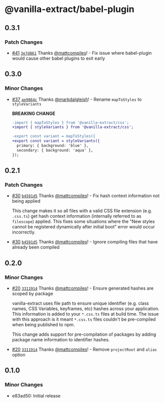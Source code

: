 # @vanilla-extract/babel-plugin

## 0.3.1

### Patch Changes

- [#41](https://github.com/seek-oss/vanilla-extract/pull/41) [`3e7d861`](https://github.com/seek-oss/vanilla-extract/commit/3e7d861187ab398eb623be751782a29d7e98144f) Thanks [@mattcompiles](https://github.com/mattcompiles)! - Fix issue where babel-plugin would cause other babel plugins to exit early

## 0.3.0

### Minor Changes

- [#37](https://github.com/seek-oss/vanilla-extract/pull/37) [`ae9864c`](https://github.com/seek-oss/vanilla-extract/commit/ae9864c727c2edd0d415b77f738a3c959c98fca6) Thanks [@markdalgleish](https://github.com/markdalgleish)! - Rename `mapToStyles` to `styleVariants`

  **BREAKING CHANGE**

  ```diff
  -import { mapToStyles } from '@vanilla-extract/css';
  +import { styleVariants } from '@vanilla-extract/css';

  -export const variant = mapToStyles({
  +export const variant = styleVariants({
    primary: { background: 'blue' },
    secondary: { background: 'aqua' },
  });
  ```

## 0.2.1

### Patch Changes

- [#30](https://github.com/seek-oss/vanilla-extract/pull/30) [`b4591d5`](https://github.com/seek-oss/vanilla-extract/commit/b4591d568796ac7d79a588d0e7ad453dc45532f8) Thanks [@mattcompiles](https://github.com/mattcompiles)! - Fix hash context information not being applied

  This change makes it so all files with a valid CSS file extension (e.g. `.css.ts`) get hash context information (internally referred to as `filescope`) applied. This fixes some situations where the "New styles cannot be registered dynamically after initial boot" error would occur incorrectly.

* [#30](https://github.com/seek-oss/vanilla-extract/pull/30) [`b4591d5`](https://github.com/seek-oss/vanilla-extract/commit/b4591d568796ac7d79a588d0e7ad453dc45532f8) Thanks [@mattcompiles](https://github.com/mattcompiles)! - Ignore compiling files that have already been compiled

## 0.2.0

### Minor Changes

- [#20](https://github.com/seek-oss/vanilla-extract/pull/20) [`3311914`](https://github.com/seek-oss/vanilla-extract/commit/3311914d92406cda5d5bb71ee72075501f868bd5) Thanks [@mattcompiles](https://github.com/mattcompiles)! - Ensure generated hashes are scoped by package

  vanilla-extract uses file path to ensure unique identifier (e.g. class names, CSS Variables, keyframes, etc) hashes across your application. This information is added to your `*.css.ts` files at build time. The issue with this approach is it meant `*.css.ts` files couldn't be pre-compiled when being published to npm.

  This change adds support for pre-compilation of packages by adding package name information to identifier hashes.

* [#20](https://github.com/seek-oss/vanilla-extract/pull/20) [`3311914`](https://github.com/seek-oss/vanilla-extract/commit/3311914d92406cda5d5bb71ee72075501f868bd5) Thanks [@mattcompiles](https://github.com/mattcompiles)! - Remove `projectRoot` and `alias` option

## 0.1.0

### Minor Changes

- e83ad50: Initial release
